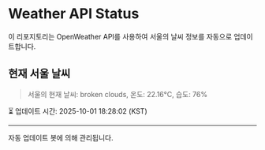 
# Weather API Status

이 리포지토리는 OpenWeather API를 사용하여 서울의 날씨 정보를 자동으로 업데이트합니다.

## 현재 서울 날씨
> 서울의 현재 날씨: broken clouds, 온도: 22.16°C, 습도: 76%

⏳ 업데이트 시간: 2025-10-01 18:28:02 (KST)

---
자동 업데이트 봇에 의해 관리됩니다.
